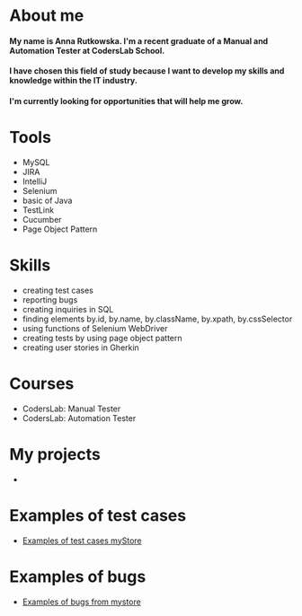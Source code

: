 # About me

#### My name is Anna Rutkowska. I'm a recent graduate of a Manual and Automation Tester at CodersLab School. 
#### I have chosen this field of study because I want to develop my skills and knowledge within the IT industry. 
#### I'm currently looking for opportunities that will help me grow. 

# Tools
*	MySQL
*	JIRA
*	IntelliJ
*	Selenium
*	basic of Java
*	TestLink
*	Cucumber
*	Page Object Pattern

# Skills
*	creating test cases
*	reporting bugs
*	creating inquiries in SQL
*	finding elements by.id, by.name, by.className, by.xpath, by.cssSelector
*	using functions of Selenium WebDriver
*	creating tests by using page object pattern
*	creating user stories in Gherkin
  
# Courses
*	CodersLab: Manual Tester
*	CodersLab: Automation Tester
  
# My projects

*

# Examples of test cases

* [Examples of test cases myStore](https://github.com/annarutkowska1986/test_cases_mystore.git)

# Examples of bugs

* [Examples of bugs from mystore](https://github.com/annarutkowska1986/ex_bugs.git)
